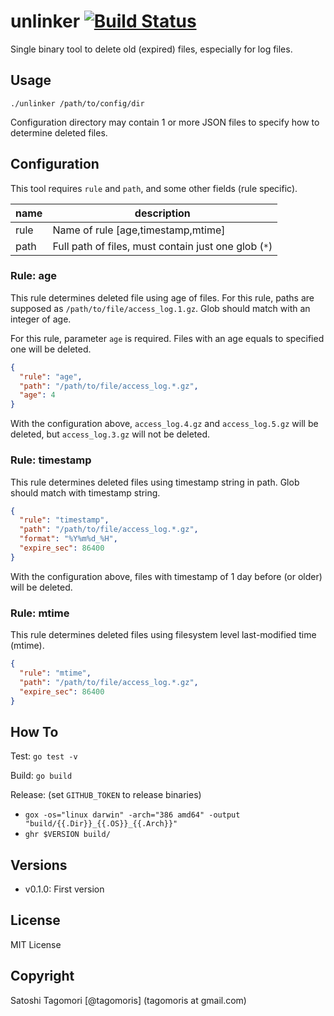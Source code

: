 # unlinker [![Build Status](https://travis-ci.org/tagomoris/unlinker.svg?branch=initial-version)](https://travis-ci.org/tagomoris/unlinker)

Single binary tool to delete old (expired) files, especially for log files.

## Usage

```
./unlinker /path/to/config/dir
```

Configuration directory may contain 1 or more JSON files to specify how to determine deleted files.

## Configuration

This tool requires `rule` and `path`, and some other fields (rule specific).

|name|description|
|----|-----------|
|rule|Name of rule [age,timestamp,mtime]|
|path|Full path of files, must contain just one glob (`*`)|

### Rule: age

This rule determines deleted file using age of files. For this rule, paths are supposed as `/path/to/file/access_log.1.gz`. Glob should match with an integer of age.

For this rule, parameter `age` is required. Files with an age equals to specified one will be deleted.

```json
{
  "rule": "age",
  "path": "/path/to/file/access_log.*.gz",
  "age": 4
}
```

With the configuration above, `access_log.4.gz` and `access_log.5.gz` will be deleted, but `access_log.3.gz` will not be deleted.

### Rule: timestamp

This rule determines deleted files using timestamp string in path. Glob should match with timestamp string.

```json
{
  "rule": "timestamp",
  "path": "/path/to/file/access_log.*.gz",
  "format": "%Y%m%d_%H",
  "expire_sec": 86400
}
```

With the configuration above, files with timestamp of 1 day before (or older) will be deleted.

### Rule: mtime

This rule determines deleted files using filesystem level last-modified time (mtime).

```json
{
  "rule": "mtime",
  "path": "/path/to/file/access_log.*.gz",
  "expire_sec": 86400
}
```

## How To

Test: `go test -v`

Build: `go build`

Release: (set `GITHUB_TOKEN` to release binaries)
 - `gox -os="linux darwin" -arch="386 amd64" -output "build/{{.Dir}}_{{.OS}}_{{.Arch}}"`
 - `ghr $VERSION build/`

## Versions

- v0.1.0: First version

## License

MIT License

## Copyright

Satoshi Tagomori [@tagomoris] (tagomoris at gmail.com)
